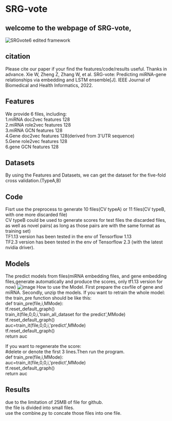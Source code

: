 # SRG-vote
## welcome to the webpage of SRG-vote, 
![SRGvote6 edited framework](https://user-images.githubusercontent.com/33061177/153282930-295cdfd2-03b5-401c-883e-ac72a3f6fa25.png)

## citation
Please cite our paper if your find the features/code/results useful.
Thanks in advance.
Xie W, Zheng Z, Zhang W, et al. SRG-vote: Predicting miRNA-gene relationships via embedding and LSTM ensemble[J]. IEEE Journal of Biomedical and Health Informatics, 2022.
##

## Features
We provide 6 files, including:  
1.miRNA doc2vec features 128  
2.miRNA role2vec features 128  
3.miRNA GCN features 128  
4.Gene doc2vec features 128(derived from 3'UTR sequence)  
5.Gene role2vec features 128  
6.gene GCN features 128


## Datasets
By using the Features and Datasets, we can get the dataset for the five-fold cross validation.(TypeA,B)  

## Code
Fisrt use the preprocess to generate 10 files(CV typeA) or 11 files(CV typeB, with one more discarded file)  
CV typeB could be used to generate scores for test files the discarded files, as well as novel pairs( as long as those pairs are with the same format as training set)  
TF1.13 version has been tested in the env of Tensorflow 1.13  
TF2.3 version has been tested in the env of Tensorflow 2.3 (with the latest nvidia driver).  
## Models
The predict models from files(miRNA embedding files, and gene embedding files,generate automatically and produce the scores, only tf1.13 version for now)
![image](https://user-images.githubusercontent.com/33061177/153279013-f56ce762-665b-4114-9c96-dbc1d916519a.png)
How to use the Model.
First prepare the csvfile of gene and miRNA.
Secondly, unzip the models.
If you want to retrain the whole model:  
the train_pre function should be like this:  
def train_pre(file,i,MMode):  
   tf.reset_default_graph()   
   train_it(file,0,0,i,'train_all_dataset for the predict',MMode)
   tf.reset_default_graph()   
   auc=train_it(file,0,0,i,'predict',MMode)  
   tf.reset_default_graph()   
   return auc    
   
 If you want to regenerate the score:  
 #delete or denote the first 3 lines.Then run the program.  
 def train_pre(file,i,MMode):  
   auc=train_it(file,0,0,i,'predict',MMode)  
   tf.reset_default_graph()   
   return auc  
 
## Results
due to the limitation of 25MB of file for github.  
the file is divided into small files.  
use the combine.py to concate those files into one file.  
